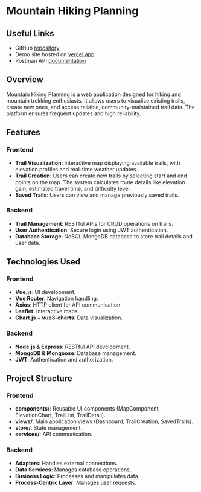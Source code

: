 # Mountain Hiking Planning

## Useful Links

- GitHub [repository](https://github.com/Lory1403/SDE_FinalProject)
- Demo site hosted on [vercel.app](https://sde-final-project.vercel.app/)
- Postman API [documentation](https://documenter.getpostman.com/view/27249390/2sAYX3phhC)

## Overview
Mountain Hiking Planning is a web application designed for hiking and mountain trekking enthusiasts. It allows users to visualize existing trails, create new ones, and access reliable, community-maintained trail data. The platform ensures frequent updates and high reliability.

## Features
### Frontend
- **Trail Visualization**: Interactive map displaying available trails, with elevation profiles and real-time weather updates.
- **Trail Creation**: Users can create new trails by selecting start and end points on the map. The system calculates route details like elevation gain, estimated travel time, and difficulty level.
- **Saved Trails**: Users can view and manage previously saved trails.

### Backend
- **Trail Management**: RESTful APIs for CRUD operations on trails.
- **User Authentication**: Secure login using JWT authentication.
- **Database Storage**: NoSQL MongoDB database to store trail details and user data.

## Technologies Used
### Frontend
- **Vue.js**: UI development.
- **Vue Router**: Navigation handling.
- **Axios**: HTTP client for API communication.
- **Leaflet**: Interactive maps.
- **Chart.js + vue3-charts**: Data visualization.

### Backend
- **Node.js & Express**: RESTful API development.
- **MongoDB & Mongoose**: Database management.
- **JWT**: Authentication and authorization.

## Project Structure
### Frontend
- **components/**: Reusable UI components (MapComponent, ElevationChart, TrailList, TrailDetail).
- **views/**: Main application views (Dashboard, TrailCreation, SavedTrails).
- **store/**: State management.
- **services/**: API communication.

### Backend
- **Adapters**: Handles external connections.  
- **Data Services**: Manages database operations.  
- **Business Logic**: Processes and manipulates data.  
- **Process-Centric Layer**: Manages user requests.
